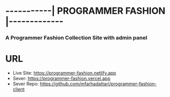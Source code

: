 # -----------| PROGRAMMER FASHION |-------------
### A Programmer Fashion Collection Site with admin panel

# URL 
* Live Site: https://programmer-fashion.netlify.app
* Sever: https://programmer-fashion.vercel.app
* Sever Repo: https://github.com/mfarhadattari/programmer-fashion-client
